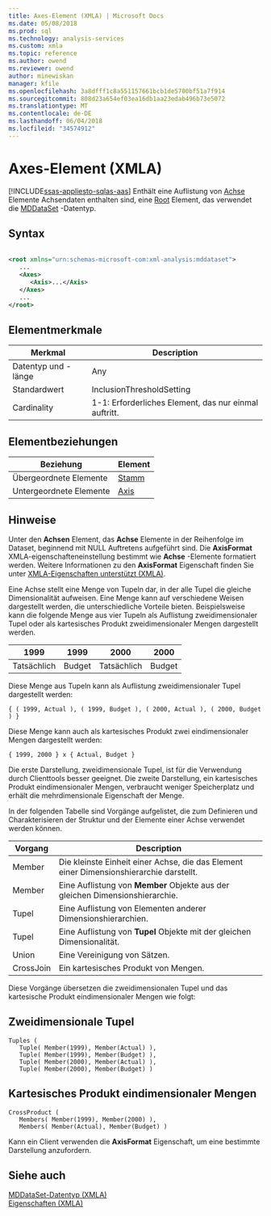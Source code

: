 ```yaml
---
title: Axes-Element (XMLA) | Microsoft Docs
ms.date: 05/08/2018
ms.prod: sql
ms.technology: analysis-services
ms.custom: xmla
ms.topic: reference
ms.author: owend
ms.reviewer: owend
author: minewiskan
manager: kfile
ms.openlocfilehash: 3a8dfff1c8a551157661bcb1de5700bf51a7f914
ms.sourcegitcommit: 808d23a654ef03ea16db1aa23edab496b73e5072
ms.translationtype: MT
ms.contentlocale: de-DE
ms.lasthandoff: 06/04/2018
ms.locfileid: "34574912"
---
```

# <a name="axes-element-xmla"></a>Axes-Element (XMLA)
[!INCLUDE[ssas-appliesto-sqlas-aas](../../../includes/ssas-appliesto-sqlas-aas.md)]
  Enthält eine Auflistung von [Achse](../../../analysis-services/xmla/xml-elements-properties/axis-element-xmla.md) Elemente Achsendaten enthalten sind, eine [Root](../../../analysis-services/xmla/xml-elements-properties/root-element-xmla.md) Element, das verwendet die [MDDataSet](../../../analysis-services/xmla/xml-data-types/mddataset-data-type-xmla.md) -Datentyp.  
  
## <a name="syntax"></a>Syntax  
  
```xml  
  
<root xmlns="urn:schemas-microsoft-com:xml-analysis:mddataset">  
   ...  
   <Axes>  
      <Axis>...</Axis>  
   </Axes>  
   ...  
</root>  
```  
  
## <a name="element-characteristics"></a>Elementmerkmale  
  
|Merkmal|Description|  
|--------------------|-----------------|  
|Datentyp und -länge|Any|  
|Standardwert|InclusionThresholdSetting|  
|Cardinality|1-1: Erforderliches Element, das nur einmal auftritt.|  
  
## <a name="element-relationships"></a>Elementbeziehungen  
  
|Beziehung|Element|  
|------------------|-------------|  
|Übergeordnete Elemente|[Stamm](../../../analysis-services/xmla/xml-elements-properties/root-element-xmla.md)|  
|Untergeordnete Elemente|[Axis](../../../analysis-services/xmla/xml-elements-properties/axis-element-xmla.md)|  
  
## <a name="remarks"></a>Hinweise  
 Unter den **Achsen** Element, das **Achse** Elemente in der Reihenfolge im Dataset, beginnend mit NULL Auftretens aufgeführt sind. Die **AxisFormat** XMLA-eigenschafteneinstellung bestimmt wie **Achse** -Elemente formatiert werden. Weitere Informationen zu den **AxisFormat** Eigenschaft finden Sie unter [XMLA-Eigenschaften unterstützt &#40;XMLA&#41;](../../../analysis-services/xmla/xml-elements-properties/propertylist-element-supported-xmla-properties.md).  
  
 Eine Achse stellt eine Menge von Tupeln dar, in der alle Tupel die gleiche Dimensionalität aufweisen. Eine Menge kann auf verschiedene Weisen dargestellt werden, die unterschiedliche Vorteile bieten. Beispielsweise kann die folgende Menge aus vier Tupeln als Auflistung zweidimensionaler Tupel oder als kartesisches Produkt zweidimensionaler Mengen dargestellt werden.  
  
|1999|1999|2000|2000|  
|----------|----------|----------|----------|  
|Tatsächlich|Budget|Tatsächlich|Budget|  
  
 Diese Menge aus Tupeln kann als Auflistung zweidimensionaler Tupel dargestellt werden:  
  
```  
{ ( 1999, Actual ), ( 1999, Budget ), ( 2000, Actual ), ( 2000, Budget ) }  
```  
  
 Diese Menge kann auch als kartesisches Produkt zwei eindimensionaler Mengen dargestellt werden:  
  
```  
{ 1999, 2000 } x { Actual, Budget }  
```  
  
 Die erste Darstellung, zweidimensionale Tupel, ist für die Verwendung durch Clienttools besser geeignet. Die zweite Darstellung, ein kartesisches Produkt eindimensionaler Mengen, verbraucht weniger Speicherplatz und erhält die mehrdimensionale Eigenschaft der Menge.  
  
 In der folgenden Tabelle sind Vorgänge aufgelistet, die zum Definieren und Charakterisieren der Struktur und der Elemente einer Achse verwendet werden können.  
  
|Vorgang|Description|  
|---------------|-----------------|  
|Member|Die kleinste Einheit einer Achse, die das Element einer Dimensionshierarchie darstellt.|  
|Member|Eine Auflistung von **Member** Objekte aus der gleichen Dimensionshierarchie.|  
|Tupel|Eine Auflistung von Elementen anderer Dimensionshierarchien.|  
|Tupel|Eine Auflistung von **Tupel** Objekte mit der gleichen Dimensionalität.|  
|Union|Eine Vereinigung von Sätzen.|  
|CrossJoin|Ein kartesisches Produkt von Mengen.|  
  
 Diese Vorgänge übersetzen die zweidimensionalen Tupel und das kartesische Produkt eindimensionaler Mengen wie folgt:  
  
## <a name="two-dimensional-tuples"></a>Zweidimensionale Tupel  
  
```  
Tuples (  
   Tuple( Member(1999), Member(Actual) ),  
   Tuple( Member(1999), Member(Budget) ),  
   Tuple( Member(2000), Member(Actual) ),  
   Tuple( Member(2000), Member(Budget) )  
```  
  
## <a name="cartesian-product-of-one-dimensional-sets"></a>Kartesisches Produkt eindimensionaler Mengen  
  
```  
CrossProduct (  
   Members( Member(1999), Member(2000) ),  
   Members( Member(Actual), Member(Budget) )  
```  
  
 Kann ein Client verwenden die **AxisFormat** Eigenschaft, um eine bestimmte Darstellung anzufordern.  
  
## <a name="see-also"></a>Siehe auch
 [MDDataSet-Datentyp &#40;XMLA&#41;](../../../analysis-services/xmla/xml-data-types/mddataset-data-type-xmla.md)   
 [Eigenschaften &#40;XMLA&#41;](../../../analysis-services/xmla/xml-elements-properties/xml-elements-properties.md)  
  
  
